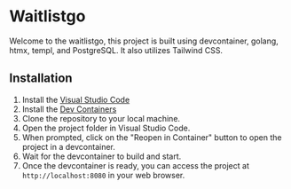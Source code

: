# Waitlistgo

Welcome to the waitlistgo, this project is built using devcontainer, golang, htmx, templ, and PostgreSQL. It also utilizes Tailwind CSS.

## Installation
1. Install the [Visual Studio Code](https://code.visualstudio.com)
2. Install the [Dev Containers](https://marketplace.visualstudio.com/items?itemName=ms-vscode-remote.remote-containers)
3. Clone the repository to your local machine.
4. Open the project folder in Visual Studio Code.
5. When prompted, click on the "Reopen in Container" button to open the project in a devcontainer.
6. Wait for the devcontainer to build and start.
7. Once the devcontainer is ready, you can access the project at `http://localhost:8080` in your web browser.
